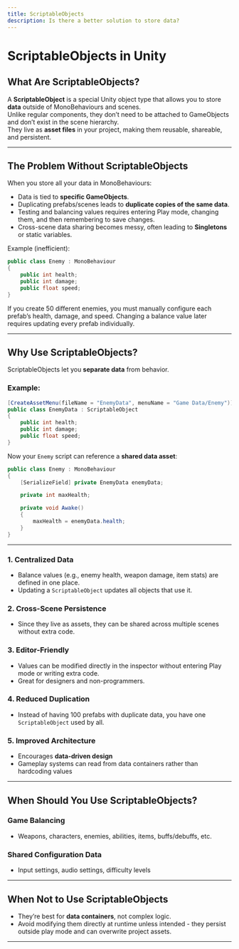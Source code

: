 ```yaml
---
title: ScriptableObjects
description: Is there a better solution to store data?
---
```


# ScriptableObjects in Unity

## What Are ScriptableObjects?

A **ScriptableObject** is a special Unity object type that allows you to store **data** outside of MonoBehaviours and scenes.  
Unlike regular components, they don’t need to be attached to GameObjects and don’t exist in the scene hierarchy.  
They live as **asset files** in your project, making them reusable, shareable, and persistent.

---

## The Problem Without ScriptableObjects

When you store all your data in MonoBehaviours:

- Data is tied to **specific GameObjects**.
- Duplicating prefabs/scenes leads to **duplicate copies of the same data**.
- Testing and balancing values requires entering Play mode, changing them, and then remembering to save changes.
- Cross-scene data sharing becomes messy, often leading to **Singletons** or static variables.

Example (inefficient):

```csharp
public class Enemy : MonoBehaviour
{
    public int health;
    public int damage;
    public float speed;
}
```

If you create 50 different enemies, you must manually configure each prefab’s health, damage, and speed.
Changing a balance value later requires updating every prefab individually.

---

## Why Use ScriptableObjects?
ScriptableObjects let you **separate data** from behavior.

### Example:

```csharp
[CreateAssetMenu(fileName = "EnemyData", menuName = "Game Data/Enemy")]
public class EnemyData : ScriptableObject
{
    public int health;
    public int damage;
    public float speed;
}
```

Now your `Enemy` script can reference a **shared data asset**:

```csharp
public class Enemy : MonoBehaviour
{
    [SerializeField] private EnemyData enemyData;

    private int maxHealth;

    private void Awake()
    {
        maxHealth = enemyData.health;
    }
}
```

---

### 1. Centralized Data
- Balance values (e.g., enemy health, weapon damage, item stats) are defined in one place.
- Updating a `ScriptableObject` updates all objects that use it.

### 2. Cross-Scene Persistence
- Since they live as assets, they can be shared across multiple scenes without extra code.

### 3. Editor-Friendly
- Values can be modified directly in the inspector without entering Play mode or writing extra code.
- Great for designers and non-programmers.

### 4. Reduced Duplication
- Instead of having 100 prefabs with duplicate data, you have one `ScriptableObject` used by all.


### 5. Improved Architecture
- Encourages **data-driven design**
- Gameplay systems can read from data containers rather than hardcoding values

---

## When Should You Use ScriptableObjects?

### Game Balancing
- Weapons, characters, enemies, abilities, items, buffs/debuffs, etc.

### Shared Configuration Data
- Input settings, audio settings, difficulty levels

---

## When Not to Use ScriptableObjects
- They’re best for **data containers**, not complex logic.
- Avoid modifying them directly at runtime unless intended - they persist outside play mode and can overwrite project assets.

---